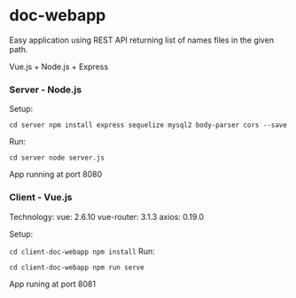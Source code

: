 # doc-webapp

Easy application using REST API returning list of names files in the given path.

Vue.js + Node.js + Express

### Server - Node.js
Setup:

`
cd server
npm install express sequelize mysql2 body-parser cors --save
`

Run:

`
cd server
node server.js
`

App running at port 8080

### Client - Vue.js
Technology:
    vue: 2.6.10
    vue-router: 3.1.3
    axios: 0.19.0
    
Setup:

`
cd client-doc-webapp
npm install
`
Run:

`
cd client-doc-webapp
npm run serve
`

App runing at port 8081

